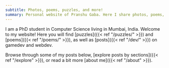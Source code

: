 ```yaml
---
subtitle: Photos, poems, puzzles, and more!
summary: Personal website of Pranshu Gaba. Here I share photos, poems, puzzles, and more!
---
```


I am a PhD student in Computer Science living in Mumbai, India. 
Welcome to my website! Here you will find [puzzles]({{< ref "/puzzles/" >}}) and [poems]({{< ref "/poems/" >}}), as well as [posts]({{< ref "/dev/" >}}) on gamedev and webdev.

Browse through some of my posts below, [explore posts by sections]({{< ref "/explore" >}}), or read a bit more [about me]({{< ref "/about" >}}).